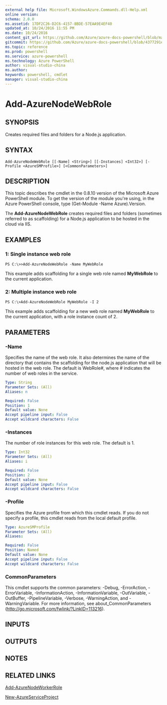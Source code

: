 ```yaml
---
external help file: Microsoft.WindowsAzure.Commands.dll-Help.xml
online version: 
schema: 2.0.0
ms.assetid: 17DF2C26-D2C6-4157-8BDE-57EAA9E4EF40
updated_at: 10/24/2016 11:55 PM
ms.date: 10/24/2016
content_git_url: https://github.com/Azure/azure-docs-powershell/blob/master/azureps-cmdlets-docs/ServiceManagement/Azure.Compute/v3.0.0/Add-AzureNodeWebRole.md
gitcommit: https://github.com/Azure/azure-docs-powershell/blob/4377291ee360e58e2c1c5d644155daf6a0279055/azureps-cmdlets-docs/ServiceManagement/Azure.Compute/v3.0.0/Add-AzureNodeWebRole.md
ms.topic: reference
ms.prod: powershell
ms.service: azure-powershell
ms.technology: Azure PowerShell
author: visual-studio-china
ms.author: 
keywords: powershell, cmdlet
manager: visual-studio-china
---
```


# Add-AzureNodeWebRole

## SYNOPSIS
Creates required files and folders for a Node.js application.

## SYNTAX

```
Add-AzureNodeWebRole [[-Name] <String>] [[-Instances] <Int32>] [-Profile <AzureSMProfile>] [<CommonParameters>]
```

## DESCRIPTION
This topic describes the cmdlet in the 0.8.10 version of the Microsoft Azure PowerShell module.
To get the version of the module you're using, in the Azure PowerShell console, type (Get-Module -Name Azure).Version.

The **Add-AzureNodeWebRole** creates required files and folders (sometimes referred to as scaffolding) for a Node.js application to be hosted in the cloud via IIS.

## EXAMPLES

### 1: Single instance web role
```
PS C:\>>Add-AzureNodeWebRole -Name MyWebRole
```

This example adds scaffolding for a single web role named **MyWebRole** to the current application.

### 2: Multiple instance web role
```
PS C:\>Add-AzureNodeWebRole MyWebRole -I 2
```

This example adds scaffolding for a new web role named **MyWebRole** to the current application, with a role instance count of 2.

## PARAMETERS

### -Name
Specifies the name of the web role.
It also determines the name of the directory that contains the scaffolding for the node.js application that will be hosted in the web role.
The default is WebRole#, where # indicates the number of web roles in the service.

```yaml
Type: String
Parameter Sets: (All)
Aliases: n

Required: False
Position: 1
Default value: None
Accept pipeline input: False
Accept wildcard characters: False
```

### -Instances
The number of role instances for this web role.
The default is 1.

```yaml
Type: Int32
Parameter Sets: (All)
Aliases: i

Required: False
Position: 2
Default value: None
Accept pipeline input: False
Accept wildcard characters: False
```

### -Profile
Specifies the Azure profile from which this cmdlet reads.
If you do not specify a profile, this cmdlet reads from the local default profile.

```yaml
Type: AzureSMProfile
Parameter Sets: (All)
Aliases: 

Required: False
Position: Named
Default value: None
Accept pipeline input: False
Accept wildcard characters: False
```

### CommonParameters
This cmdlet supports the common parameters: -Debug, -ErrorAction, -ErrorVariable, -InformationAction, -InformationVariable, -OutVariable, -OutBuffer, -PipelineVariable, -Verbose, -WarningAction, and -WarningVariable. For more information, see about_CommonParameters (http://go.microsoft.com/fwlink/?LinkID=113216).

## INPUTS

## OUTPUTS

## NOTES

## RELATED LINKS

[Add-AzureNodeWorkerRole](./Add-AzureNodeWorkerRole.md)

[New-AzureServiceProject](./New-AzureServiceProject.md)


